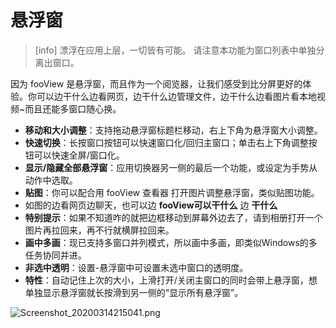 # 悬浮窗

> \[info\] 漂浮在应用上层，一切皆有可能。 请注意本功能为窗口列表中单独分离出窗口。

因为 fooView 是悬浮窗，而且作为一个阅览器，让我们感受到比分屏更好的体验。你可以边干什么边看网页，边干什么边管理文件，边干什么边看图片看本地视频~而且还能多窗口随心换。

* **移动和大小调整**：支持拖动悬浮窗标题栏移动，右上下角为悬浮窗大小调整。
* **快速切换**：长按窗口按钮可以快速窗口化/回归主窗口；单击右上下角调整按钮可以快速全屏/窗口化。
* **显示/隐藏全部悬浮窗**：应用切换器另一侧的最后一个功能，或设定为手势从动作中选取。
* **贴图**：你可以配合用 fooView 查看器 打开图片调整悬浮窗，类似贴图功能。
* 如图的边看网页边聊天，也可以边 **fooView可以干什么** 边 **干什么**
* **特别提示**：如果不知道咋的就把边框移动到屏幕外边去了，请到相册打开一个图片再拉回来，再不行就横屏拉回来。
* **画中多画**：现已支持多窗口并列模式，所以画中多画，即类似Windows的多任务协同并进。
* **非选中透明**：设置-悬浮窗中可设置未选中窗口的透明度。
* **特性**：自动记住上次的大小，上滑打开/关闭主窗口的同时会带上悬浮窗，想单独显示悬浮窗就长按滑到另一侧的“显示所有悬浮窗”。

![Screenshot\_20200314215041.png](http://ww1.sinaimg.cn/large/6b1dd0a7ly1gctsp7az70j20u01q67dc.jpg)

